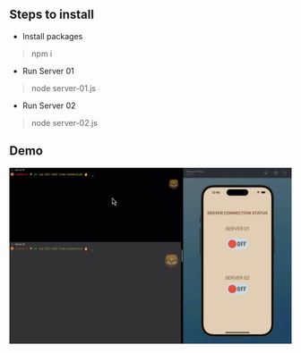 ## Steps to install
- Install packages
> npm i
- Run Server 01
> node server-01.js
- Run Server 02
> node server-02.js

## Demo
![demo gif](server-connection-status.gif)